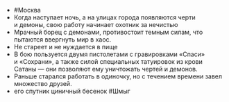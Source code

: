 * #Москва 
* Когда наступает ночь, а на улицах города появляются черти и демоны, свою работу начинает охотник за нечистью
* Мрачный борец с демонами, противостоит темным силам, что пытаются ввергнуть мир в хаос. 
* Не стареет и не нуждается в пище
* В бою пользуется двумя пистолетами с гравировками «Спаси» и «Сохрани», а также силой специальных татуировок из крови Сатаны — они позволяют ему уничтожать чертей и демонов. 
* Раньше старался работать в одиночку, но с течением времени завел множество друзей.
* его спутник циничный бесенок #Шмыг 